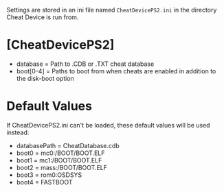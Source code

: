 Settings are stored in an ini file named `CheatDevicePS2.ini` in the directory Cheat Device is run from.
# [CheatDevicePS2]
* database = Path to .CDB or .TXT cheat database
* boot[0-4] = Paths to boot from when cheats are enabled in addition to the disk-boot option

# Default Values
If CheatDevicePS2.ini can't be loaded, these default values will be used instead:
* databasePath = CheatDatabase.cdb
* boot0 = mc0:/BOOT/BOOT.ELF
* boot1 = mc1:/BOOT/BOOT.ELF
* boot2 = mass:/BOOT/BOOT.ELF
* boot3 = rom0:OSDSYS
* boot4 = FASTBOOT
